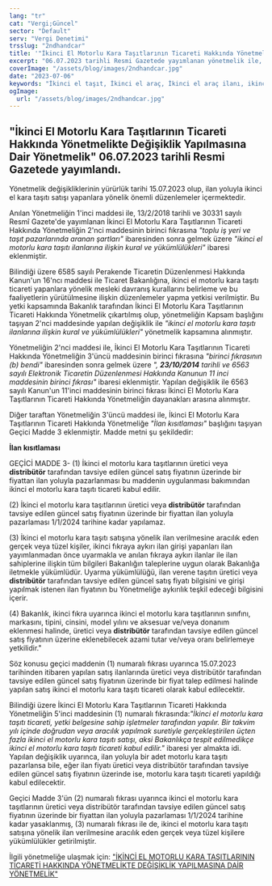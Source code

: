 ```yaml
---
lang: "tr"
cat: "Vergi;Güncel"
sector: "Default"
serv: "Vergi Denetimi"
trsslug: "2ndhandcar"
title: '"İkinci El Motorlu Kara Taşıtlarının Ticareti Hakkında Yönetmelikte Değişiklik Yapılmasına Dair Yönetmelik" yayımlandı.'
excerpt: "06.07.2023 tarihli Resmi Gazetede yayımlanan yönetmelik ile, 15.07.2023 tarihinde yürürlüğe girmek üzere İkinci El Motorlu Kara Taşıtlarının Ticareti Hakkında Yönetmelikte önemli değişiklikler yapılmıştır."
coverImage: "/assets/blog/images/2ndhandcar.jpg"
date: "2023-07-06"
keywords: "İkinci el taşıt, İkinci el araç, İkinci el araç ilanı, ikinci el araç ticareti, ikinci el araç ticaret yasağı, ikinci el araç ticaret cezası"
ogImage:
  url: "/assets/blog/images/2ndhandcar.jpg"
---
```


## "İkinci El Motorlu Kara Taşıtlarının Ticareti Hakkında Yönetmelikte Değişiklik Yapılmasına Dair Yönetmelik" 06.07.2023 tarihli Resmi Gazetede yayımlandı.

Yönetmelik değişikliklerinin yürürlük tarihi 15.07.2023 olup, ilan yoluyla ikinci el kara taşıtı satışı yapanlara yönelik önemli düzenlemeler içermektedir.

Anılan Yönetmeliğin 1'inci maddesi ile, 13/2/2018 tarihli ve 30331 sayılı Resmî Gazete'de yayımlanan İkinci El Motorlu Kara Taşıtlarının Ticareti Hakkında Yönetmeliğin 2'nci maddesinin birinci fıkrasına _"toplu iş yeri ve taşıt pazarlarında aranan şartları"_ ibaresinden sonra gelmek üzere _"ikinci el motorlu kara taşıtı ilanlarına ilişkin kural ve yükümlülükleri"_ ibaresi eklenmiştir.

Bilindiği üzere 6585 sayılı Perakende Ticaretin Düzenlenmesi Hakkında Kanun'un 16'ncı maddesi ile Ticaret Bakanlığına, ikinci el motorlu kara taşıtı ticareti yapanlara yönelik mesleki davranış kurallarını belirleme ve bu faaliyetlerin yürütülmesine ilişkin düzenlemeler yapma yetkisi verilmiştir. Bu yetki kapsamında Bakanlık tarafından İkinci El Motorlu Kara Taşıtlarının Ticareti Hakkında Yönetmelik çıkartılmış olup, yönetmeliğin Kapsam başlığını taşıyan 2'nci maddesinde yapılan değişiklik ile _"ikinci el motorlu kara taşıtı ilanlarına ilişkin kural ve yükümlülükleri"_ yönetmelik kapsamına alınmıştır.

Yönetmeliğin 2'nci maddesi ile, İkinci El Motorlu Kara Taşıtlarının Ticareti Hakkında Yönetmeliğin 3'üncü maddesinin birinci fıkrasına _"birinci fıkrasının (b) bendi"_ ibaresinden sonra gelmek üzere _", **23/10/2014** tarihli ve 6563 sayılı Elektronik Ticaretin Düzenlenmesi Hakkında Kanunun 11 inci maddesinin birinci fıkrası"_ ibaresi eklenmiştir. Yapılan değişiklik ile 6563 sayılı Kanun'un 11'inci maddesinin birinci fıkrası İkinci El Motorlu Kara Taşıtlarının Ticareti Hakkında Yönetmeliğin dayanakları arasına alınmıştır.

Diğer taraftan Yönetmeliğin 3'üncü maddesi ile, İkinci El Motorlu Kara Taşıtlarının Ticareti Hakkında Yönetmeliğe _"İlan kısıtlaması"_ başlığını taşıyan Geçici Madde 3 eklenmiştir. Madde metni şu şekildedir:

**İlan kısıtlaması**

GEÇİCİ MADDE 3- (1) İkinci el motorlu kara taşıtlarının üretici veya **distribütör** tarafından tavsiye edilen güncel satış fiyatının üzerinde bir fiyattan ilan yoluyla pazarlanması bu maddenin uygulanması bakımından ikinci el motorlu kara taşıtı ticareti kabul edilir.

(2) İkinci el motorlu kara taşıtlarının üretici veya **distribütör** tarafından tavsiye edilen güncel satış fiyatının üzerinde bir fiyattan ilan yoluyla pazarlaması 1/1/2024 tarihine kadar yapılamaz.

(3) İkinci el motorlu kara taşıtı satışına yönelik ilan verilmesine aracılık eden gerçek veya tüzel kişiler, ikinci fıkraya aykırı ilan girişi yapanları ilan yayımlanmadan önce uyarmakla ve anılan fıkraya aykırı ilanlar ile ilan sahiplerine ilişkin tüm bilgileri Bakanlığın taleplerine uygun olarak Bakanlığa iletmekle yükümlüdür. Uyarma yükümlülüğü, ilan verene taşıtın üretici veya **distribütör** tarafından tavsiye edilen güncel satış fiyatı bilgisini ve girişi yapılmak istenen ilan fiyatının bu Yönetmeliğe aykırılık teşkil edeceği bilgisini içerir.

(4) Bakanlık, ikinci fıkra uyarınca ikinci el motorlu kara taşıtlarının sınıfını, markasını, tipini, cinsini, model yılını ve aksesuar ve/veya donanım eklenmesi halinde, üretici veya **distribütör** tarafından tavsiye edilen güncel satış fiyatının üzerine eklenebilecek azami tutar ve/veya oranı belirlemeye yetkilidir."

Söz konusu geçici maddenin (1) numaralı fıkrası uyarınca 15.07.2023 tarihinden itibaren yapılan satış ilanlarında üretici veya distribütör tarafından tavsiye edilen güncel satış fiyatının üzerinde bir fiyat talep edilmesi halinde yapılan satış ikinci el motorlu kara taşıtı ticareti olarak kabul edilecektir.

Bilindiği üzere İkinci El Motorlu Kara Taşıtlarının Ticareti Hakkında Yönetmeliğin 5'inci maddesinin (1) numaralı fıkrasında:_"İkinci el motorlu kara taşıtı ticareti, yetki belgesine sahip işletmeler tarafından yapılır. Bir takvim yılı içinde doğrudan veya aracılık yapılmak suretiyle gerçekleştirilen üçten fazla ikinci el motorlu kara taşıtı satışı, aksi Bakanlıkça tespit edilmedikçe ikinci el motorlu kara taşıtı ticareti kabul edilir."_ ibaresi yer almakta idi. Yapılan değişiklik uyarınca, ilan yoluyla bir adet motorlu kara taşıtı pazarlansa bile, eğer ilan fiyatı üretici veya distribütör tarafından tavsiye edilen güncel satış fiyatının üzerinde ise, motorlu kara taşıtı ticareti yapıldığı kabul edilecektir.

Geçici Madde 3'ün (2) numaralı fıkrası uyarınca ikinci el motorlu kara taşıtlarının üretici veya distribütör tarafından tavsiye edilen güncel satış fiyatının üzerinde bir fiyattan ilan yoluyla pazarlaması 1/1/2024 tarihine kadar yasaklanmış, (3) numaralı fıkrası ile de, ikinci el motorlu kara taşıtı satışına yönelik ilan verilmesine aracılık eden gerçek veya tüzel kişilere yükümlülükler getirilmiştir.

İlgili yönetmeliğe ulaşmak için: ["İKİNCİ EL MOTORLU KARA TAŞITLARININ TİCARETİ HAKKINDA YÖNETMELİKTE DEĞİŞİKLİK YAPILMASINA DAİR YÖNETMELİK"](https://www.resmigazete.gov.tr/eskiler/2023/07/20230706-1.htm)
